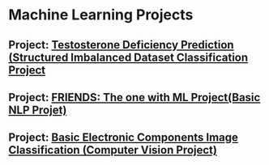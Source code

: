 # Machine Learning Projects

## Project: [Testosterone Deficiency Prediction (Structured Imbalanced Dataset Classification Project](https://github.com/Mregojos/TDC-Project)

## Project: [FRIENDS: The one with ML Project(Basic NLP Projet)](https://github.com/Mregojos/FTOWML-Project)

## Project: [Basic Electronic Components Image Classification (Computer Vision Project)](https://github.com/Mregojos/BECC-Project)

